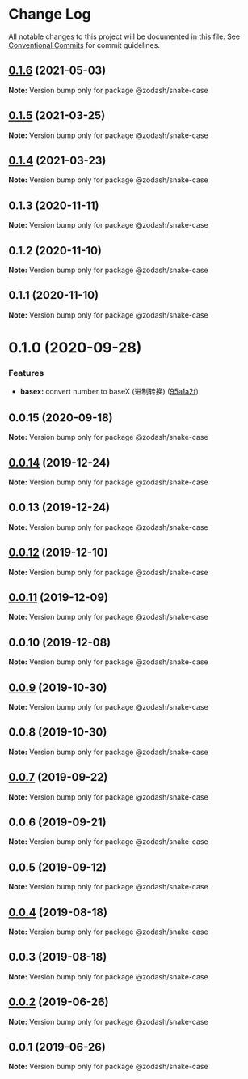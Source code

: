 # Change Log

All notable changes to this project will be documented in this file.
See [Conventional Commits](https://conventionalcommits.org) for commit guidelines.

## [0.1.6](https://github.com/zcorky/zodash/compare/@zodash/snake-case@0.1.5...@zodash/snake-case@0.1.6) (2021-05-03)

**Note:** Version bump only for package @zodash/snake-case

## [0.1.5](https://github.com/zcorky/zodash/compare/@zodash/snake-case@0.1.4...@zodash/snake-case@0.1.5) (2021-03-25)

**Note:** Version bump only for package @zodash/snake-case

## [0.1.4](https://github.com/zcorky/zodash/compare/@zodash/snake-case@0.1.3...@zodash/snake-case@0.1.4) (2021-03-23)

**Note:** Version bump only for package @zodash/snake-case

## 0.1.3 (2020-11-11)

**Note:** Version bump only for package @zodash/snake-case

## 0.1.2 (2020-11-10)

**Note:** Version bump only for package @zodash/snake-case

## 0.1.1 (2020-11-10)

**Note:** Version bump only for package @zodash/snake-case

# 0.1.0 (2020-09-28)

### Features

- **basex:** convert number to baseX (进制转换) ([95a1a2f](https://github.com/zcorky/zodash/commit/95a1a2f361d73de5caa3b8e297c1643e97e40983))

## 0.0.15 (2020-09-18)

**Note:** Version bump only for package @zodash/snake-case

## [0.0.14](https://github.com/zcorky/zodash/compare/@zodash/snake-case@0.0.13...@zodash/snake-case@0.0.14) (2019-12-24)

**Note:** Version bump only for package @zodash/snake-case

## 0.0.13 (2019-12-24)

**Note:** Version bump only for package @zodash/snake-case

## [0.0.12](https://github.com/zcorky/zodash/compare/@zodash/snake-case@0.0.11...@zodash/snake-case@0.0.12) (2019-12-10)

**Note:** Version bump only for package @zodash/snake-case

## [0.0.11](https://github.com/zcorky/zodash/compare/@zodash/snake-case@0.0.10...@zodash/snake-case@0.0.11) (2019-12-09)

**Note:** Version bump only for package @zodash/snake-case

## 0.0.10 (2019-12-08)

**Note:** Version bump only for package @zodash/snake-case

## [0.0.9](https://github.com/zcorky/zodash/compare/@zodash/snake-case@0.0.8...@zodash/snake-case@0.0.9) (2019-10-30)

**Note:** Version bump only for package @zodash/snake-case

## 0.0.8 (2019-10-30)

**Note:** Version bump only for package @zodash/snake-case

## [0.0.7](https://github.com/zcorky/zodash/compare/@zodash/snake-case@0.0.6...@zodash/snake-case@0.0.7) (2019-09-22)

**Note:** Version bump only for package @zodash/snake-case

## 0.0.6 (2019-09-21)

**Note:** Version bump only for package @zodash/snake-case

## 0.0.5 (2019-09-12)

**Note:** Version bump only for package @zodash/snake-case

## [0.0.4](https://github.com/zcorky/zodash/compare/@zodash/snake-case@0.0.3...@zodash/snake-case@0.0.4) (2019-08-18)

**Note:** Version bump only for package @zodash/snake-case

## 0.0.3 (2019-08-18)

**Note:** Version bump only for package @zodash/snake-case

## [0.0.2](https://github.com/zcorky/zodash/compare/@zodash/snake-case@0.0.1...@zodash/snake-case@0.0.2) (2019-06-26)

**Note:** Version bump only for package @zodash/snake-case

## 0.0.1 (2019-06-26)

**Note:** Version bump only for package @zodash/snake-case
